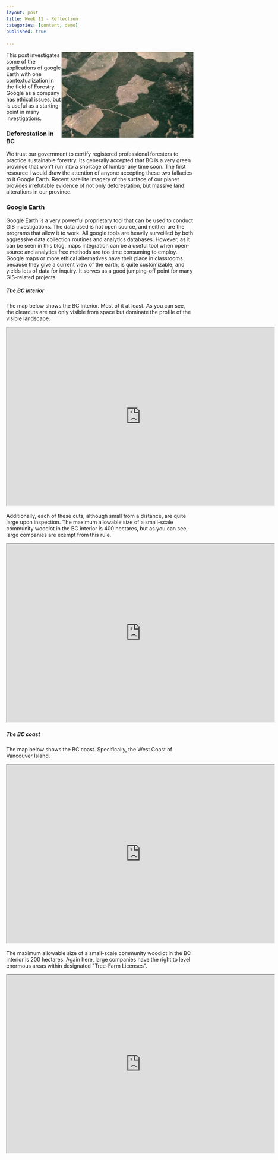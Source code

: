 ```yaml
---
layout: post
title: Week 11 - Reflection
categories: [content, demo]
published: true

---
```

<img src="/assets/image/shot.png" align="right" width="355px"/>
This post investigates some of the applications of google Earth with one contextualization in the field of Forestry. Google as a company has ethical issues, but is useful as a starting point in many investigations.


### Deforestation in BC

We trust our government to certify registered professional foresters to practice sustainable forestry. Its generally accepted that BC is a very green province that won't run into a shortage of lumber any time soon. The first resource I would draw the attention of anyone accepting these two fallacies to it Google Earth. Recent satellite imagery of the surface of our planet provides irrefutable evidence of not only deforestation, but massive land alterations in our province.

### Google Earth

Google Earth is a very powerful proprietary tool that can be used to conduct GIS investigations. The data used is not open source, and neither are the programs that allow it to work. All google tools are heavily surveilled by both aggressive data collection routines and analytics databases. However, as it can be seen in this blog, maps integration can be a useful tool when open-source and analytics free methods are too time consuming to employ. Google maps or more ethical alternatives have their place in classrooms because they give a current view of the earth, is quite customizable, and yields lots of data for inquiry. It serves as a good jumping-off point for many GIS-related projects.


##### The BC interior
The map below shows the BC interior. Most of it at least. As you can see, the clearcuts are not only visible from space but dominate the profile of the visible landscape. 
<iframe src="https://www.google.com/maps/d/u/0/embed?mid=194kJj-nHFXtgrYNmpWRLJgGQNWEkF_R6" width="720" height="480"></iframe>


Additionally, each of these cuts, although small from a distance, are quite large upon inspection. The maximum allowable size of a small-scale community woodlot in the BC interior is 400 hectares, but as you can see, large companies are exempt from this rule.
<iframe src="https://www.google.com/maps/d/u/0/embed?mid=16rvEswlWRQ0MUhUivhuS19CncZEcWTrq" width="720" height="480"></iframe>

##### The BC coast

The map below shows the BC coast. Specifically, the West Coast of Vancouver Island.
<iframe src="https://www.google.com/maps/d/u/0/embed?mid=18Ado9BmfH-YR5kyjhn71UJencSLYPCML" width="720" height="480"></iframe>

The maximum allowable size of a small-scale community woodlot in the BC interior is 200 hectares. Again here, large companies have the right to level enormous areas within designated "Tree-Farm Licenses". 
<iframe src="https://www.google.com/maps/d/u/0/embed?mid=1VXRM8KcecEwdDG3s0Oak2fLa5G6KUHU2" width="720" height="480"></iframe>

